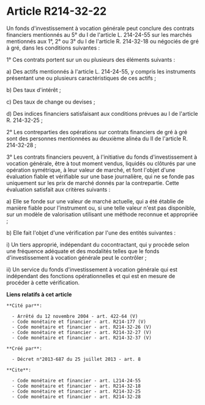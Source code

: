 # Article R214-32-22

Un fonds d'investissement à vocation générale peut conclure des contrats financiers mentionnés au 5° du I de l'article L.
214-24-55 sur les marchés mentionnés aux 1°, 2° ou 3° du I de l'article R. 214-32-18 ou négociés de gré à gré, dans les
conditions suivantes : 

1° Ces contrats portent sur un ou plusieurs des éléments suivants : 

a) Des actifs mentionnés à l'article L. 214-24-55, y compris les instruments présentant une ou plusieurs caractéristiques de
ces actifs ; 

b) Des taux d'intérêt ; 

c) Des taux de change ou devises ; 

d) Des indices financiers satisfaisant aux conditions prévues au I de l'article R. 214-32-25 ; 

2° Les contreparties des opérations sur contrats financiers de gré à gré sont des personnes mentionnées au deuxième alinéa du
II de l'article R. 214-32-28 ; 

3° Les contrats financiers peuvent, à l'initiative du fonds d'investissement à vocation générale, être à tout moment vendus,
liquidés ou clôturés par une opération symétrique, à leur valeur de marché, et font l'objet d'une évaluation fiable et
vérifiable sur une base journalière, qui ne se fonde pas uniquement sur les prix de marché donnés par la contrepartie. Cette
évaluation satisfait aux critères suivants : 

a) Elle se fonde sur une valeur de marché actuelle, qui a été établie de manière fiable pour l'instrument ou, si une telle
valeur n'est pas disponible, sur un modèle de valorisation utilisant une méthode reconnue et appropriée ; 

b) Elle fait l'objet d'une vérification par l'une des entités suivantes : 

i) Un tiers approprié, indépendant du cocontractant, qui y procède selon une fréquence adéquate et des modalités telles que
le fonds d'investissement à vocation générale peut le contrôler ; 

ii) Un service du fonds d'investissement à vocation générale qui est indépendant des fonctions opérationnelles et qui est en
mesure de procéder à cette vérification.

**Liens relatifs à cet article**

	**Cité par**:

	  - Arrêté du 12 novembre 2004 - art. 422-64 (V)
	  - Code monétaire et financier - art. R214-177 (V)
	  - Code monétaire et financier - art. R214-32-26 (V)
	  - Code monétaire et financier - art. R214-32-27 (V)
	  - Code monétaire et financier - art. R214-32-37 (V)

	**Créé par**:

	  - Décret n°2013-687 du 25 juillet 2013 - art. 8

	**Cite**:

	  - Code monétaire et financier - art. L214-24-55
	  - Code monétaire et financier - art. R214-32-18
	  - Code monétaire et financier - art. R214-32-25
	  - Code monétaire et financier - art. R214-32-28
